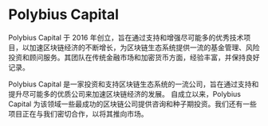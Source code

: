 # Polybius Capital

Polybius Capital 于 2016 年创立，旨在通过支持和增强尽可能多的优秀技术项目，以加速区块链经济的不断增长，为区块链生态系统提供一流的基金管理、风险投资和顾问服务。其团队在传统金融市场和加密货币方面，经验丰富，并保持良好记录。

Polybius Capital 是一家投资和支持区块链生态系统的一流公司，旨在通过支持和提升尽可能多的优质公司来加速区块链经济的发展。 自成立以来，Polybius Capital 为该领域一些最成功的区块链公司提供咨询和种子期投资。我们还有一些项目正在与我们密切合作，以将其推向市场。
